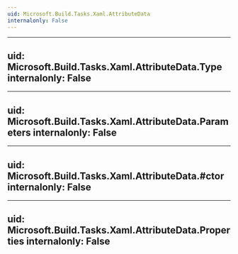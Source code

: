 ```yaml
---
uid: Microsoft.Build.Tasks.Xaml.AttributeData
internalonly: False
---
```


---
uid: Microsoft.Build.Tasks.Xaml.AttributeData.Type
internalonly: False
---

---
uid: Microsoft.Build.Tasks.Xaml.AttributeData.Parameters
internalonly: False
---

---
uid: Microsoft.Build.Tasks.Xaml.AttributeData.#ctor
internalonly: False
---

---
uid: Microsoft.Build.Tasks.Xaml.AttributeData.Properties
internalonly: False
---
